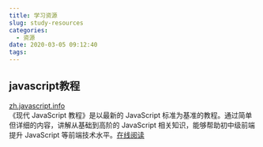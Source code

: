 ```yaml
---
title: 学习资源
slug: study-resources
categories:
  - 资源
date: 2020-03-05 09:12:40
tags: 
---
```


javascript教程
------------

[](https://hellogithub.com/periodical/volume/44/#zh.javascript.info)[zh.javascript.info](https://github.com/javascript-tutorial/zh.javascript.info)  
《现代 JavaScript 教程》是以最新的 JavaScript 标准为基准的教程。通过简单但详细的内容，讲解从基础到高阶的 JavaScript 相关知识，能够帮助初中级前端提升 JavaScript 等前端技术水平。[在线阅读](https://zh.javascript.info/)